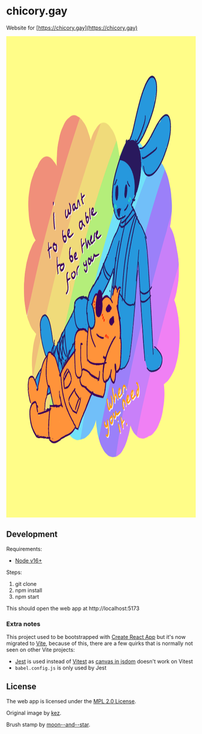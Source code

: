 # chicory.gay

Website for [https://chicory.gay](https://chicory.gay)

<img alt='Chicory and Pizza: "I want to be able to be there for you, when you need it."' src="./public/main.png" width="1280" height="1280" />

## Development

Requirements:

- [Node v16+](https://nodejs.org)

Steps:

1. git clone
2. npm install
3. npm start

This should open the web app at http://localhost:5173

### Extra notes

This project used to be bootstrapped with [Create React App](https://create-react-app.dev/docs/getting-started/) but it's now migrated to [Vite](https://vitejs.dev), because of this, there are a few quirks that is normally not seen on other Vite projects:

- [Jest](https://jestjs.io) is used instead of [Vitest](https://vitest.dev) as [canvas in jsdom](https://github.com/vitest-dev/vitest/issues/740) doesn't work on Vitest
- `babel.config.js` is only used by Jest

## License

The web app is licensed under the [MPL 2.0 License](https://www.mozilla.org/en-US/MPL/2.0/).

Original image by [kez](https://azurehaiku.tumblr.com/post/681788441393037312/i-want-what-they-have).

Brush stamp by [moon--and--star](https://moon--and--star.tumblr.com).
